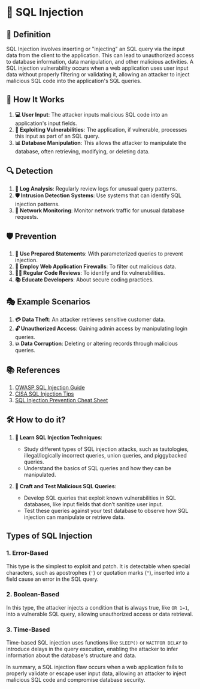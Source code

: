 # 💉 SQL Injection

## 📖 Definition

SQL Injection involves inserting or "injecting" an SQL query via the input data from the client to the application. This can lead to unauthorized access to database information, data manipulation, and other malicious activities. A SQL injection vulnerability occurs when a web application uses user input data without properly filtering or validating it, allowing an attacker to inject malicious SQL code into the application's SQL queries.

## 🔄 How It Works

1. **💻 User Input**: The attacker inputs malicious SQL code into an application's input fields.
2. **🔗 Exploiting Vulnerabilities**: The application, if vulnerable, processes this input as part of an SQL query.
3. **📊 Database Manipulation**: This allows the attacker to manipulate the database, often retrieving, modifying, or deleting data.

## 🔍 Detection

1. **🔎 Log Analysis**: Regularly review logs for unusual query patterns.
2. **🛡️ Intrusion Detection Systems**: Use systems that can identify SQL injection patterns.
3. **📡 Network Monitoring**: Monitor network traffic for unusual database requests.

## 🛡️ Prevention

1. **🔐 Use Prepared Statements**: With parameterized queries to prevent injection.
2. **🧱 Employ Web Application Firewalls**: To filter out malicious data.
3. **👩‍💻 Regular Code Reviews**: To identify and fix vulnerabilities.
4. **📚 Educate Developers**: About secure coding practices.

## 🎭 Example Scenarios

1. **💳 Data Theft**: An attacker retrieves sensitive customer data.
2. **🔓 Unauthorized Access**: Gaining admin access by manipulating login queries.
3. **💥 Data Corruption**: Deleting or altering records through malicious queries.

## 📚 References

1. [OWASP SQL Injection Guide](https://owasp.org/www-community/attacks/SQL_Injection)
2. [CISA SQL Injection Tips](https://www.cisa.gov/uscert/ncas/tips/ST04-014)
3. [SQL Injection Prevention Cheat Sheet](https://cheatsheetseries.owasp.org/cheatsheets/SQL_Injection_Prevention_Cheat_Sheet.html)

## 🛠️ How to do it?

1. **📝 Learn SQL Injection Techniques**:
   - Study different types of SQL injection attacks, such as tautologies, illegal/logically incorrect queries, union queries, and piggybacked queries.
   - Understand the basics of SQL queries and how they can be manipulated.

2. **🧪 Craft and Test Malicious SQL Queries**:
   - Develop SQL queries that exploit known vulnerabilities in SQL databases, like input fields that don’t sanitize user input.
   - Test these queries against your test database to observe how SQL injection can manipulate or retrieve data.

## Types of SQL Injection

### 1. Error-Based

This type is the simplest to exploit and patch. It is detectable when special characters, such as apostrophes (`'`) or quotation marks (`"`), inserted into a field cause an error in the SQL query.

### 2. Boolean-Based

In this type, the attacker injects a condition that is always true, like `OR 1=1`, into a vulnerable SQL query, allowing unauthorized access or data retrieval.

### 3. Time-Based

Time-based SQL injection uses functions like `SLEEP()` or `WAITFOR DELAY` to introduce delays in the query execution, enabling the attacker to infer information about the database's structure and data.

In summary, a SQL injection flaw occurs when a web application fails to properly validate or escape user input data, allowing an attacker to inject malicious SQL code and compromise database security.
